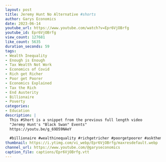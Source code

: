```yaml
---
layout: post
title: Jeremy Hunt No Alternative #shorts
author: Garys Economics
date: 2023-06-14
youtube_url: https://www.youtube.com/watch?v=Epr6VjOBrfg
youtube_id: Epr6VjOBrfg
view_count: 127681
like_count: 5635
duration_seconds: 59
tags:
- Wealth Inequality
- Enough is Enough
- Tax Wealth Not Work
- Economics of Covid
- Rich get Richer
- Poor get Poorer
- Economics Explained
- Tax the Rich
- End Austerity
- Billionaire
- Poverty
categories:
- Education
description: |
  This #Short is a snippet from the previous full length video 
  "Jeremy Hunt's "Black Swan" Events" 
  https://youtu.be/g_69D59NAeY
  
  #billionaire #wealthinequality #richgetricher #poorgetpoorer #askthem   #enoughisenough #assets #governmentdebt #moneyisatoken #whatismoney #700billion #inflation #costoflivingcrisis #whereisthemoney #showmethemoney #gdp #theydontevenknow #taxwealthnotwork #noalternative #jeremyhunt
thumbnail: https://i.ytimg.com/vi_webp/Epr6VjOBrfg/maxresdefault.webp
channel_url: https://www.youtube.com/@garyseconomics
caption_file: captions/Epr6VjOBrfg.vtt
---
```

